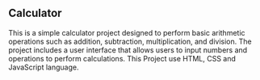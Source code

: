 <h2> Calculator </h2>
This is a simple calculator project designed to perform basic arithmetic operations such as addition, subtraction, multiplication, and division. The project includes a user interface that allows users to input numbers and operations to perform calculations.
This Project use HTML, CSS and JavaScript language.
